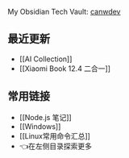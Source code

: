 My Obsidian Tech Vault: [canwdev](https://github.com/canwdev/canwdev.github.io)

## 最近更新

- [[AI Collection]]
- [[Xiaomi Book 12.4 二合一]]

## 常用链接

- [[Node.js 笔记]]
- [[Windows]]
- [[Linux常用命令汇总]]
- 👈在左侧目录探索更多

